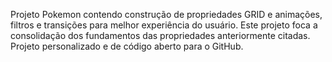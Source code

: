 Projeto Pokemon contendo construção de propriedades GRID e animações, filtros e transições para melhor experiência do usuário. Este projeto foca a consolidação dos fundamentos das propriedades anteriormente citadas. Projeto personalizado e de código aberto para o GitHub.
